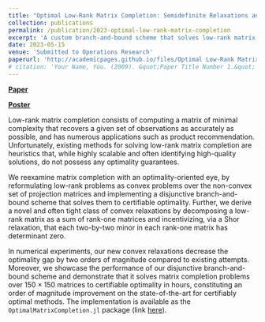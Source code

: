 ```yaml
---
title: "Optimal Low-Rank Matrix Completion: Semidefinite Relaxations and Eigenvector Disjunctions"
collection: publications
permalink: /publication/2023-optimal-low-rank-matrix-completion
excerpt: 'A custom branch-and-bound scheme that solves low-rank matrix completion to certifiable optimality, through an eigenvector disjunctive scheme and strong semidefinite relaxations at each node.'
date: 2023-05-15
venue: 'Submitted to Operations Research'
paperurl: 'http://academicpages.github.io/files/Optimal Low-Rank Matrix Completion (15 May 2023).pdf'
# citation: 'Your Name, You. (2009). &quot;Paper Title Number 1.&quot; <i>Journal 1</i>. 1(1).'
---
```


**[Paper](https://optimization-online.org/2023/05/optimal-low-rank-matrix-completion-semidefinite-relaxations-and-eigenvector-disjunctions/)**

**[Poster](olrmc_poster_20230515.pdf)**

Low-rank matrix completion consists of computing a matrix of minimal complexity that recovers a given set of observations as accurately as possible, and has numerous applications such as product recommendation. 
Unfortunately, existing methods for solving low-rank matrix completion are heuristics that, while highly scalable and often identifying high-quality solutions, do not possess any optimality guarantees. 

We reexamine matrix completion with an optimality-oriented eye, by reformulating low-rank problems as convex problems over the non-convex set of projection matrices and implementing a disjunctive branch-and-bound scheme that solves them to certifiable optimality. 
Further, we derive a novel and often tight class of convex relaxations by decomposing a low-rank matrix as a sum of rank-one matrices and incentivizing, via a Shor relaxation, that each two-by-two minor in each rank-one matrix has determinant zero. 

In numerical experiments, our new convex relaxations decrease the optimality gap by two orders of magnitude compared to existing attempts. Moreover, we showcase the performance of our disjunctive branch-and-bound scheme and demonstrate that it solves matrix completion problems over $150 \times 150$ matrices to certifiable optimality in hours, constituting an order of magnitude improvement on the state-of-the-art for certifiably optimal methods. The implementation is available as the `OptimalMatrixCompletion.jl` package (link [here](github.com/sean-lo/OptimalMatrixCompletion.jl)).

<!-- Recommended citation: Your Name, You. (2009). "Paper Title Number 1." <i>Journal 1</i>. 1(1). -->